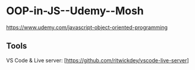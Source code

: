 # OOP-in-JS--Udemy--Mosh
https://www.udemy.com/javascript-object-oriented-programming

## Tools

VS Code & Live server: [https://github.com/ritwickdey/vscode-live-server]
